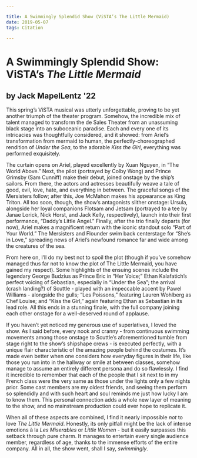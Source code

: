 ```yaml
---

title: A Swimmingly Splendid Show (ViSTA’s The Little Mermaid)
date: 2019-05-07
tags: Citation

---
```


# A Swimmingly Splendid Show: ViSTA’s *The Little Mermaid*

## by Jack MapelLentz '22

This spring’s ViSTA musical was utterly unforgettable, proving to be yet another triumph of the theater program. Somehow, the incredible mix of talent managed to transform the de Sales Theater from an unassuming black stage into an suboceanic paradise. Each and every one of its intricacies was thoughtfully considered, and it showed: from Ariel’s transformation from mermaid to human, the perfectly-choreographed rendition of *Under the Sea*, to the adorable *Kiss the Girl*, everything was performed exquisitely.

The curtain opens on Ariel, played excellently by Xuan Nguyen, in “The World Above.” Next, the pilot (portrayed by Colby Wong) and Prince Grimsby (Sam Cunniff) make their debut, joined onstage by the ship’s sailors. From there, the actors and actresses beautifully weave a tale of good, evil, love, hate, and everything in between. The graceful songs of the Mersisters follow; after this, Joe McMahon makes his appearance as King Triton. All too soon, though, the show’s antagonists slither onstage: Ursula, alongside her loyal companions Flotsam and Jetsam (portrayed to a tee by Janae Lorick, Nick Horst, and Jack Kelly, respectively), launch into their first performance, “Daddy’s Little Angel.” Finally, after the trio finally departs (for now), Ariel makes a magnificent return with the iconic standout solo “Part of Your World.” The Mersisters and Flounder swim back centerstage for “She’s in Love,” spreading news of Ariel’s newfound romance far and wide among the creatures of the sea.

From here on, I’ll do my best not to spoil the plot (though if you’ve somehow managed thus far not to know the plot of The Little Mermaid, you have gained my respect). Some highlights of the ensuing scenes include the legendary George Budzius as Prince Eric in “Her Voice;” Ethan Kalafatich’s perfect voicing of Sebastian, especially in “Under the Sea”; the arrival (crash landing?) of Scuttle - played with an impeccable accent by Pawel Williams - alongside the gulls; “Les Poissons,” featuring Lauren Wohlberg as Chef Louise; and “Kiss the Girl,” again featuring Ethan as Sebastian in its lead role. All this ends in a stunning finale, with the full company joining each other onstage for a well-deserved round of applause.

If you haven’t yet noticed my generous use of superlatives, I loved the show. As I said before, every nook and cranny - from continuous swimming movements among those onstage to Scuttle’s aforementioned tumble from stage right to the show’s shipshape crews - is executed perfectly, with a unique flair characteristic of the amazing people behind the costumes. It’s made even better when one considers how everyday figures in their life, like those you run into in the hallway or smile at between classes, somehow manage to assume an entirely different persona and do so flawlessly. I find it incredible to remember that each of the people that I sit next to in my French class were the very same as those under the lights only a few nights prior. Some cast members are my oldest friends, and seeing them perform so splendidly and with such heart and soul reminds me just how lucky I am to know them. This personal connection adds a whole new layer of meaning to the show, and no mainstream production could ever hope to replicate it.

When all of these aspects are combined, I find it nearly impossible *not* to love *The Little Mermaid*. Honestly, its only pitfall might be the lack of intense emotions à la *Les Miserables* or *Little Women* - but it easily surpasses this setback through pure charm. It manages to entertain every single audience member, regardless of age, thanks to the immense efforts of the entire company. All in all, the show went, shall I say, *swimmingly*.
